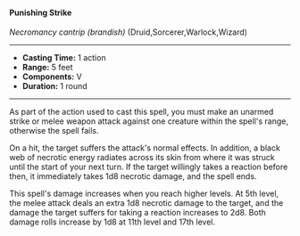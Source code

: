 #### Punishing Strike
*Necromancy cantrip* *(brandish)* (Druid,Sorcerer,Warlock,Wizard)
___
- **Casting Time:** 1 action
- **Range:** 5 feet
- **Components:** V
- **Duration:** 1 round
---
As part of the action used to cast this spell, you must make an unarmed strike or melee weapon attack against one creature within the spell's range, otherwise the spell fails.

On a hit, the target suffers the attack's normal effects. In addition, a black web of necrotic energy radiates across its skin from where it was struck until the start of your next turn. If the target willingly takes a reaction before then, it immediately takes 1d8 necrotic damage, and the spell ends.

This spell's damage increases when you reach higher levels. At 5th level, the melee attack deals an extra 1d8 necrotic damage to the target, and the damage the target suffers for taking a reaction increases to 2d8. Both damage rolls increase by 1d8 at 11th level and 17th level.
